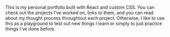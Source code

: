 This is my personal portfolio built with React and custom CSS. You can check out the projects I've worked on,
links to them, and you can read about my thought process throughtout each project. Otherwise, I like to use this as a 
playground to test out new things I learn or simply to just practice things I've done before. 
